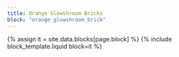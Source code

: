 ```yaml
---
title: Orange Glowshroom Bricks
block: "orange_glowshroom_brick"
---
```


{% assign it = site.data.blocks[page.block] %}
{% include block_template.liquid block=it %}

